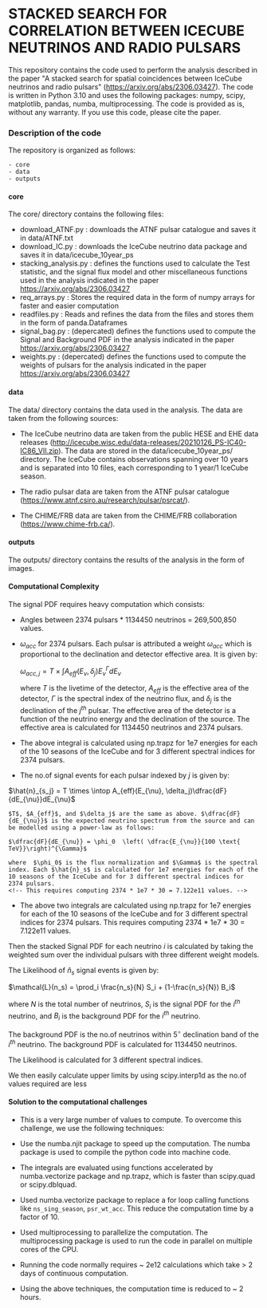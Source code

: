 # **STACKED SEARCH FOR CORRELATION BETWEEN ICECUBE NEUTRINOS AND RADIO PULSARS**

This repository contains the code used to perform the analysis described in the paper "A stacked search for spatial coincidences between IceCube neutrinos and radio pulsars" (https://arxiv.org/abs/2306.03427). The code is written in Python 3.10 and uses the following packages: numpy, scipy, matplotlib, pandas, numba, multiprocessing. The code is provided as is, without any warranty. If you use this code, please cite the paper.

### **Description of the code**

The repository is organized as follows:

    - core
    - data
    - outputs


#### **core**

The core/ directory contains the following files:

- download_ATNF.py : downloads the ATNF pulsar catalogue and saves it in data/ATNF.txt
- download_IC.py : downloads the IceCube neutrino data package and saves it in data/icecube_10year_ps
- stacking_analysis.py : defines the functions used to calculate the Test statistic, and the signal flux model and other miscellaneous functions used in the analysis indicated in the paper https://arxiv.org/abs/2306.03427
- req_arrays.py : Stores the required data in the form of numpy arrays for faster and easier computation
- readfiles.py : Reads and refines the data from the files and stores them in the form of panda.Dataframes
- signal_bag.py : (depercated) defines the functions used to compute the Signal and Background PDF in the analysis indicated in the paper https://arxiv.org/abs/2306.03427
- weights.py : (depercated) defines the functions used to compute the weights of pulsars for the analysis indicated in the paper https://arxiv.org/abs/2306.03427

<!--This code is tested against the4 CHIME/FRB data to check whether the code runs correctly. The files are:
- sig_bag_CHIME.py : Has the same functions as in signal_bag.py but are tested with CHIME/FRB data to check whether the  code runs correctly
- req_arrays_CHIME.py : Replicates the functions in req_arrays.py but for CHIME/FRB data
- readfiles_CHIME.py : Replicates the functions in readfiles.py but for CHIME/FRB data -->

#### **data**

The data/ directory contains the data used in the analysis. The data are taken from the following sources:

- The IceCube neutrino data are taken from the public HESE and EHE data releases (http://icecube.wisc.edu/data-releases/20210126_PS-IC40-IC86_VII.zip). The data are stored in the data/icecube_10year_ps/ directory. The IceCube contains observations spanning over 10 years and is separated into 10 files, each corresponding to 1 year/1 IceCube season.

- The radio pulsar data are taken from the ATNF pulsar catalogue (https://www.atnf.csiro.au/research/pulsar/psrcat/).

- The CHIME/FRB data are taken from the CHIME/FRB collaboration (https://www.chime-frb.ca/).


#### **outputs**

The outputs/ directory contains the results of the analysis in the form of images.


#### **Computational Complexity**

The signal PDF requires heavy computation which consists:

- Angles between 2374 pulsars * 1134450 neutrinos = 269,500,850 values.
- $\omega_{acc}$ for 2374 pulsars. Each pulsar is attributed a weight $\omega_{acc}$ which is proportional to the declination and detector effective area. It is given by:
    
    $\omega_{acc,j} = T \times \int A_{eff}(E_{\nu}, \delta_j)E_{\nu}^{\Gamma} dE_{\nu}$

    where $T$ is the livetime of the detector, $A_{eff}$ is the effective area of the detector, $\Gamma$ is the spectral index of the neutrino flux, and $\delta_j$ is the declination of the $j^{th}$ pulsar. The effective area of the detector is a function of the neutrino energy and the declination of the source. The effective area is calculated for 1134450 neutrinos and 2374 pulsars.

- The above integral is calculated using np.trapz for 1e7 energies for each of the 10 seasons of the IceCube and for 3 different spectral indices for 2374 pulsars. 
<!-- This requires computing 2374 * 1e7 * 30 = 7.122e11 values.  -->

- The no.of signal events for each pulsar indexed by $j$ is given by: 

$\hat{n}_{s_j} =  T \times \intop A_{eff}(E_{\nu}, \delta_j)\dfrac{dF}{dE_{\nu}}dE_{\nu}$

    $T$, $A_{eff}$, and $\delta_j$ are the same as above. $\dfrac{dF}{dE_{\nu}}$ is the expected neutrino spectrum from the source and can be modelled using a power-law as follows:

    $\dfrac{dF}{dE_{\nu}} = \phi_0  \left( \dfrac{E_{\nu}}{100 \text{ TeV}}\right)^{\Gamma}$

    where  $\phi_0$ is the flux normalization and $\Gamma$ is the spectral index. Each $\hat{n}_s$ is calculated for 1e7 energies for each of the 10 seasons of the IceCube and for 3 different spectral indices for 2374 pulsars. 
    <!-- This requires computing 2374 * 1e7 * 30 = 7.122e11 values. -->

- The above two integrals are calculated using np.trapz for 1e7 energies for each of the 10 seasons of the IceCube and for 3 different spectral indices for 2374 pulsars. This requires computing 2374 * 1e7 * 30 = 7.122e11 values.

Then the stacked Signal PDF for each neutrino $i$ is calculated by taking the weighted sum over the individual pulsars with three different weight models.

The Likelihood of $\hat{n}_s$ signal events is given by: 

$\mathcal{L}(n_s) = \prod_i \frac{n_s}{N} S_i + (1-\frac{n_s}{N}) B_i$

   where $N$ is the total number of neutrinos, $S_i$ is the signal PDF for the $i^{th}$ neutrino, and $B_i$ is the background PDF for the $i^{th}$ neutrino. 
   
The background PDF is the no.of neutrinos within 5$^\circ$ declination band of the $i^{th}$ neutrino. The background PDF is calculated for 1134450 neutrinos. 

The Likelihood is calculated for 3 different spectral indices.
   
We then easily calculate upper limits by using scipy.interp1d as the no.of values required are less

#### **Solution to the computational challenges**
- This is a very large number of values to compute. To overcome this challenge, we use the following techniques:

- Use the numba.njit package to speed up the computation. The numba package is used to compile the python code into machine code. 

- The integrals are evaluated using functions accelerated by numba.vectorize package and np.trapz, which is faster than scipy.quad or scipy.dblquad.

- Used numba.vectorize package to replace a for loop calling functions like `ns_sing_season`, `psr_wt_acc`. This reduce the computation time by a factor of 10.

- Used multiprocessing to parallelize the computation. The multiprocessing package is used to run the code in parallel on multiple cores of the CPU.

- Running the code normally requires ~ 2e12 calculations which take > 2 days of continuous computation.

- Using the above techniques, the computation time is reduced to ~ 2 hours.








<!-- # EP3051 - Project-IceCube -->

<!-- This is a project on Ice-Cube Analysis, looking to determine and prove there is no angular correlation between the IceCube neutrinos in the TeV energy range and ATNF PULSARS -->

<!-- 27032023 -->
<!-- THIS BRANCH CONTAINS THE CODE REORGANIZED IN A PACKAGE FORMAT -->
<!-- !!!! -->


<!-- 07052023 -->
<!-- THIS REPO IS NOW THE MAIN REPO FOR PROJECT-ICECUBE -->
